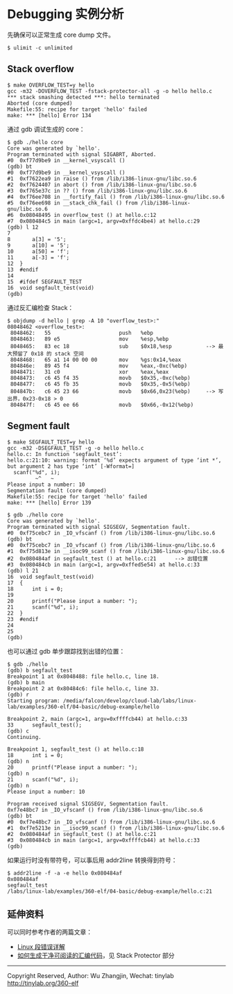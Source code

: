 
# Debugging 实例分析

先确保可以正常生成 core dump 文件。

    $ ulimit -c unlimited

## Stack overflow

    $ make OVERFLOW_TEST=y hello
    gcc -m32 -DOVERFLOW_TEST -fstack-protector-all -g -o hello hello.c
    *** stack smashing detected ***: hello terminated
    Aborted (core dumped)
    Makefile:55: recipe for target 'hello' failed
    make: *** [hello] Error 134

通过 gdb 调试生成的 core：

    $ gdb ./hello core
    Core was generated by `hello'.
    Program terminated with signal SIGABRT, Aborted.
    #0  0xf77d9be9 in __kernel_vsyscall ()
    (gdb) bt
    #0  0xf77d9be9 in __kernel_vsyscall ()
    #1  0xf7622ea9 in raise () from /lib/i386-linux-gnu/libc.so.6
    #2  0xf7624407 in abort () from /lib/i386-linux-gnu/libc.so.6
    #3  0xf765e37c in ?? () from /lib/i386-linux-gnu/libc.so.6
    #4  0xf76ee708 in __fortify_fail () from /lib/i386-linux-gnu/libc.so.6
    #5  0xf76ee698 in __stack_chk_fail () from /lib/i386-linux-gnu/libc.so.6
    #6  0x08048495 in overflow_test () at hello.c:12
    #7  0x080484c5 in main (argc=1, argv=0xffdc4be4) at hello.c:29
    (gdb) l 12
    7
    8		a[3] = '5';
    9		a[10] = '5';
    10		a[50] = 'f';
    11		a[-3] = 'f';
    12	}
    13	#endif
    14
    15	#ifdef SEGFAULT_TEST
    16	void segfault_test(void)
    (gdb)

通过反汇编检查 Stack：

    $ objdump -d hello | grep -A 10 "overflow_test>:"
    08048462 <overflow_test>:
     8048462:	55                   	push   %ebp
     8048463:	89 e5                	mov    %esp,%ebp
     8048465:	83 ec 18             	sub    $0x18,%esp           --> 最大预留了 0x18 的 stack 空间
     8048468:	65 a1 14 00 00 00    	mov    %gs:0x14,%eax
     804846e:	89 45 f4             	mov    %eax,-0xc(%ebp)
     8048471:	31 c0                	xor    %eax,%eax
     8048473:	c6 45 f4 35          	movb   $0x35,-0xc(%ebp)
     8048477:	c6 45 fb 35          	movb   $0x35,-0x5(%ebp)
     804847b:	c6 45 23 66          	movb   $0x66,0x23(%ebp)     --> 写出界，0x23-0x18 > 0
     804847f:	c6 45 ee 66          	movb   $0x66,-0x12(%ebp)

## Segment fault

    $ make SEGFAULT_TEST=y hello
    gcc -m32 -DSEGFAULT_TEST -g -o hello hello.c
    hello.c: In function ‘segfault_test’:
    hello.c:21:10: warning: format ‘%d’ expects argument of type ‘int *’, but argument 2 has type ‘int’ [-Wformat=]
      scanf("%d", i);
             ~^   ~
    Please input a number: 10
    Segmentation fault (core dumped)
    Makefile:55: recipe for target 'hello' failed
    make: *** [hello] Error 139

    $ gdb ./hello core
    Core was generated by `hello'.
    Program terminated with signal SIGSEGV, Segmentation fault.
    #0  0xf75cebc7 in _IO_vfscanf () from /lib/i386-linux-gnu/libc.so.6
    (gdb) bt
    #0  0xf75cebc7 in _IO_vfscanf () from /lib/i386-linux-gnu/libc.so.6
    #1  0xf75d813e in __isoc99_scanf () from /lib/i386-linux-gnu/libc.so.6
    #2  0x080484af in segfault_test () at hello.c:21      --> 出错位置
    #3  0x080484cb in main (argc=1, argv=0xffed5e54) at hello.c:33
    (gdb) l 21
    16	void segfault_test(void)
    17	{
    18		int i = 0;
    19
    20		printf("Please input a number: ");
    21		scanf("%d", i);
    22	}
    23	#endif
    24
    25
    (gdb)

也可以通过 gdb 单步跟踪找到出错的位置：

    $ gdb ./hello
    (gdb) b segfault_test
    Breakpoint 1 at 0x8048488: file hello.c, line 18.
    (gdb) b main
    Breakpoint 2 at 0x80484c6: file hello.c, line 33.
    (gdb) r
    Starting program: /media/falcon/develop/cloud-lab/labs/linux-lab/examples/360-elf/04-basic/debug-example/hello

    Breakpoint 2, main (argc=1, argv=0xffffcb44) at hello.c:33
    33		segfault_test();
    (gdb) c
    Continuing.

    Breakpoint 1, segfault_test () at hello.c:18
    18		int i = 0;
    (gdb) n
    20		printf("Please input a number: ");
    (gdb) n
    21		scanf("%d", i);
    (gdb) n
    Please input a number: 10

    Program received signal SIGSEGV, Segmentation fault.
    0xf7e48bc7 in _IO_vfscanf () from /lib/i386-linux-gnu/libc.so.6
    (gdb) bt
    #0  0xf7e48bc7 in _IO_vfscanf () from /lib/i386-linux-gnu/libc.so.6
    #1  0xf7e5213e in __isoc99_scanf () from /lib/i386-linux-gnu/libc.so.6
    #2  0x080484af in segfault_test () at hello.c:21
    #3  0x080484cb in main (argc=1, argv=0xffffcb44) at hello.c:33
    (gdb)

如果运行时没有带符号，可以事后用 addr2line 转换得到符号：

    $ addr2line -f -a -e hello 0x080484af
    0x080484af
    segfault_test
    /labs/linux-lab/examples/360-elf/04-basic/debug-example/hello.c:21

## 延伸资料

可以同时参考作者的两篇文章：

* [Linux 段错误详解](http://tinylab.org/explore-linux-segmentation-fault/)
* [如何生成干净可阅读的汇编代码](http://tinylab.org/generate-clean-assembly/)，见 Stack Protector 部分


---
Copyright Reserved, Author: Wu Zhangjin, Wechat: tinylab
<http://tinylab.org/360-elf>
